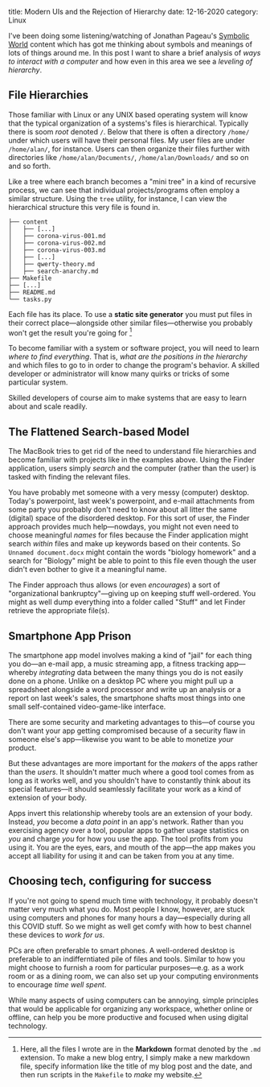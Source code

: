 title: Modern UIs and the Rejection of Hierarchy
date: 12-16-2020
category: Linux

I've been doing some listening/watching of Jonathan Pageau's [Symbolic
World](https://thesymbolicworld.com/) content which has got me
thinking about symbols and meanings of lots of things around me. In
this post I want to share a brief analysis of *ways to interact with a
computer* and how even in this area we see a *leveling of hierarchy*.

File Hierarchies
----------------

Those familiar with Linux or any UNIX based operating system will know
that the typical organization of a systems's files is hierarchical.
Typically there is soom *root* denoted `/`. Below that there is often
a directory `/home/` under which users will have their personal files.
My user files are under `/home/alan/`, for instance. Users can then
organize their files further with directories like
`/home/alan/Documents/`, `/home/alan/Downloads/` and so on and so
forth.

Like a tree where each branch becomes a "mini tree" in a kind of
recursive process, we can see that individual projects/programs often
employ a similar structure. Using the `tree` utility, for instance, I
can view the hierarchical structure this very file is found in.

```
├── content
│   ├── [...]
│   ├── corona-virus-001.md
│   ├── corona-virus-002.md
│   ├── corona-virus-003.md
│   ├── [...] 
│   ├── qwerty-theory.md
│   ├── search-anarchy.md
├── Makefile
├── [...]
├── README.md
└── tasks.py

```

Each file has its place. To use a **static site generator** you must
put files in their correct place&mdash;alongside other similar
files&mdash;otherwise you probably won't get the result you're going
for [^1]

To become familiar with a system or software project, you will need to
learn *where to find everything*. That is, *what are the positions in
the hierarchy* and which files to go to in order to change the
program's behavior. A skilled developer or administrator will know
many quirks or tricks of some particular system.

Skilled developers of course aim to make systems that are easy to
learn about and scale readily.

The Flattened Search-based Model
--------------------------------

The MacBook tries to get rid of the need to understand file
hierarchies and become familiar with projects like in the examples
above. Using the Finder application, users simply *search* and the
computer (rather than the user) is tasked with finding the relevant
files.

You have probably met someone with a very messy (computer) desktop.
Today's powerpoint, last week's powerpoint, and e-mail attachments
from some party you probably don't need to know about all litter the
same (digital) space of the disordered desktop. For this sort of user,
the Finder approach provides much help&mdash;nowdays, you might not
even need to choose meaningful *names* for files because the Finder
application might search *within* files and make up keywords based on
their contents. So `Unnamed document.docx` might contain the words
"biology homework" and a search for "Biology" might be able to point
to this file even though the user didn't even bother to give it a
meaningful name.

The Finder approach thus allows (or even *encourages*) a sort of
"organizational bankruptcy"&mdash;giving up on keeping stuff
well-ordered. You might as well dump everything into a folder called
"Stuff" and let Finder retrieve the appropriate file(s).

Smartphone App Prison
---------------------

The smartphone app model involves making a kind of "jail" for each
thing you do&mdash;an e-mail app, a music streaming app, a fitness
tracking app&mdash;whereby *integrating* data between the many things
you do is not easily done on a phone. Unlike on a desktop PC where you
might pull up a spreadsheet alongside a word processor and write up an
analysis or a report on last week's sales, the smartphone shafts most
things into one small self-contained video-game-like interface.

There are some security and marketing advantages to this&mdash;of
course you don't want your app getting compromised because of a
security flaw in someone else's app&mdash;likewise you want to be able
to monetize *your* product.

But these advantages are more important for the *makers* of the apps
rather than the *users*. It shouldn't matter much where a good tool
comes from as long as it works well, and you shouldn't have to
constantly think about its special features&mdash;it should seamlessly
facilitate your work as a kind of extension of your body.

Apps invert this relationship whereby tools are an extension of your
body. Instead, *you* become a *data point* in an app's network. Rather
than you exercising agency over a tool, popular apps to gather usage
statistics on *you* and charge *you* for how you use the app. The tool
profits from you using it. You are the eyes, ears, and mouth of the
app&mdash;the app makes you accept all liability for using it and can
be taken from you at any time.

Choosing tech, configuring for success
--------------------------------------

If you're not going to spend much time with technology, it probably
doesn't matter very much what you do. Most people I know, however, are
stuck using computers and phones for many hours a day&mdash;especially
during all this COVID stuff. So we might as well get comfy with how to
best channel these devices to *work for us*.

PCs are often preferable to smart phones. A well-ordered desktop is
preferable to an indifferntiated pile of files and tools. Similar to
how you might choose to furnish a room for particular
purposes&mdash;e.g. as a work room or as a dining room, we can also
set up your computing environments to encourage *time well spent*.

While many aspects of using computers can be annoying, simple
principles that would be applicable for organizing any workspace,
whether online or offline, can help you be more productive and focused
when using digital technology.


[^1]: Here, all the files I wrote are in the **Markdown** format
    denoted by the `.md` extension. To make a new blog entry, I simply
    make a new markdown file, specify information like the title of my
    blog post and the date, and then run scripts in the `Makefile` to
    *make* my website.
